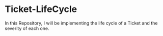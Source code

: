# Ticket-LifeCycle
In this Repository, I will be implementing the life cycle of a Ticket and the severity of each one. 
